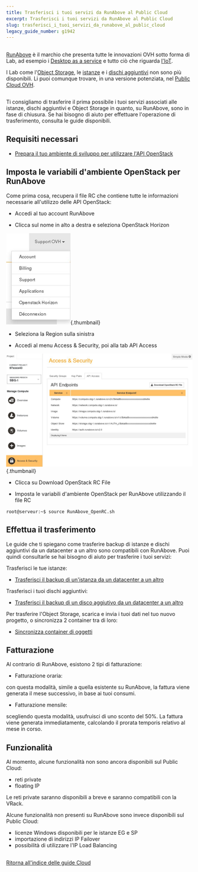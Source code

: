 ```yaml
---
title: Trasferisci i tuoi servizi da RunAbove al Public Cloud
excerpt: Trasferisci i tuoi servizi da RunAbove al Public Cloud
slug: trasferisci_i_tuoi_servizi_da_runabove_al_public_cloud
legacy_guide_number: g1942
---
```



## 
[RunAbove](https://www.runabove.com/index.xml) è il marchio che presenta tutte le innovazioni OVH sotto forma di Lab, ad esempio i [Desktop as a service](https://www.runabove.com/deskaas.xml) e tutto ciò che riguarda [l'IoT](https://www.runabove.com/iot-paas-timeseries.xml).

I Lab come l'[Object Storage](https://www.runabove.com/cloud-storage.xml), le [istanze](https://www.runabove.com/cloud-instance.xml) e i [dischi aggiuntivi](https://www.runabove.com/cloud-disks.xml) non sono più disponibili. Li puoi comunque trovare, in una versione potenziata, nel [Public Cloud OVH](https://www.ovh.it/cloud/).


## 
Ti consigliamo di trasferire il prima possibile i tuoi servizi associati alle istanze, dischi aggiuntivi e Object Storage in quanto, su RunAbove, sono in fase di chiusura.
Se hai bisogno di aiuto per effettuare l'operazione di trasferimento, consulta le guide disponibili.


## Requisiti necessari

- [Prepara il tuo ambiente di sviluppo per utilizzare l'API OpenStack]({legacy}1851)




## Imposta le variabili d'ambiente OpenStack per RunAbove
Come prima cosa, recupera il file RC che contiene tutte le informazioni necessarie all'utilizzo delle API OpenStack:


- Accedi al tuo account RunAbove

- Clicca sul nome in alto a destra e seleziona OpenStack Horizon



![](images/img_3038.jpg){.thumbnail}

- Seleziona la Region sulla sinistra

- Accedi al menu Access & Security, poi alla tab API Access



![](images/img_3039.jpg){.thumbnail}

- Clicca su Download OpenStack RC File

- Imposta le variabili d'ambiente OpenStack per RunAbove utilizzando il file RC


```
root@serveur:~$ source RunAbove_OpenRC.sh
```





## Effettua il trasferimento
Le guide che ti spiegano come trasferire backup di istanze e dischi aggiuntivi da un datacenter a un altro sono compatibili con RunAbove. Puoi quindi consultarle se hai bisogno di aiuto per trasferire i tuoi servizi:

Trasferisci le tue istanze:

- [Trasferisci il backup di un'istanza da un datacenter a un altro]({legacy}1853)


Trasferisci i tuoi dischi aggiuntivi:

- [Trasferisci il backup di un disco aggiutivo da un datacenter a un altro]({legacy}1941)


Per trasferire l'Object Storage, scarica e invia i tuoi dati nel tuo nuovo progetto, o sincronizza 2 container tra di loro:

- [Sincronizza container di oggetti]({legacy}1919)




## Fatturazione
Al contrario di RunAbove, esistono 2 tipi di fatturazione:


- Fatturazione oraria:

con questa modalità, simile a quella esistente su RunAbove, la fattura viene generata il mese successivo, in base ai tuoi consumi.


- Fatturazione mensile:

scegliendo questa modalità, usufruisci di uno sconto del 50%. La fattura viene generata immediatamente, calcolando il prorata temporis relativo al mese in corso.


## Funzionalità
Al momento, alcune funzionalità non sono ancora disponibili sul Public Cloud:


- reti private
- floating IP


Le reti private saranno disponibili a breve e saranno compatibili con la VRack.

Alcune funzionalità non presenti su RunAbove sono invece disponibili sul Public Cloud:


- licenze Windows disponibili per le istanze EG e SP
- importazione di indirizzi IP Failover
- possibilità di utilizzare l'IP Load Balancing




## 
[Ritorna all'indice delle guide Cloud]({legacy}1785)

